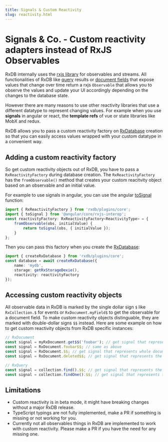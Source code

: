 ```yaml
---
title: Signals & Custom Reactivity
slug: reactivity.html
---
```


# Signals & Co. - Custom reactivity adapters instead of RxJS Observables

RxDB internally uses the [rxjs library](https://rxjs.dev/) for observables and streams. All functionalities of RxDB like [query](./rx-query.md#observe) results or [document fields](./rx-document.md#observe) that expose values that change over time return a rxjs `Observable` that allows you to observe the values and update your UI accordingly depending on the changes to the database state.

However there are many reasons to use other reactivity libraries that use a different datatype to represent changing values. For example when you use **signals** in angular or react, the **template refs** of vue or state libraries like MobX and redux.

RxDB allows you to pass a custom reactivity factory on [RxDatabase](./rx-database.md) creation so that you can easily access values wrapped with your custom datatype in a convenient way.


## Adding a custom reactivity factory

So get custom reactivity objects out of RxDB, you have to pass a `RxReactivityFactory` during database creation. The `RxReactivityFactory` has the `fromObservable()` method that creates your custom reacitvity object based on an observable and an initial value.

For example to use signals in angular, you can use the angular [toSignal](https://angular.io/api/core/rxjs-interop/toSignal) function:

```ts
import { RxReactivityFactory } from 'rxdb/plugins/core';
import { toSignal } from '@angular/core/rxjs-interop';
const reactivityFactory: RxReactivityFactory<ReactivityType> = {
    fromObservable(obs, initialValue) {
        return toSignal(obs, { initialValue });
    }
};
```

Then you can pass this factory when you create the [RxDatabase](./rx-database.md):

```ts
import { createRxDatabase } from 'rxdb/plugins/core';
const database = await createRxDatabase({
    name: 'mydb',
    storage: getRxStorageDexie(),
    reactivity: reactivityFactory
});
```

## Accessing custom reactivity objects

All observable data in RxDB is marked by the single dollar sign `$` like `RxCollection.$` for events or `RxDocument.myField$` to get the observable for a document field. To make custom reactivity objects distinguable, they are marked with double-dollar signs `$$` instead. Here are some example on how to get custom reactivity objects from RxDB specific instances:

```ts
// RxDocument
const signal = myRxDocument.get$$('foobar'); // get signal that represents the document field 'foobar'
const signal = RxDocument.foobar$$; // same as above
const signal = RxDocument.$$; // get signal that represents whole document over time
const signal = RxDocument.deleted$$; // get signal that represents the deleted state of the document
```

```ts
// RxQuery
const signal = collection.find().$$; // get signal that represents the query result set over time
const signal = collection.findOne().$$; // get signal that represents the query result set over time
```

## Limitations

- Custom reactivity is in beta mode, it might have breaking changes without a major RxDB release.
- TypeScript typings are not fully implemented, make a PR if something is missing or not working for you.
- Currently not all observables things in RxDB are implemented to work with custom reactivity. Please make a PR if you have the need for any missing one.
